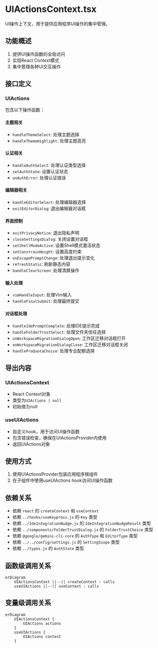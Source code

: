 # UIActionsContext.tsx

UI操作上下文，用于提供应用程序UI操作的集中管理。

## 功能概述

1. 提供UI操作函数的全局访问
2. 实现React Context模式
3. 集中管理各种UI交互操作

## 接口定义

### UIActions
包含以下操作函数：

#### 主题相关
- `handleThemeSelect`: 处理主题选择
- `handleThemeHighlight`: 处理主题高亮

#### 认证相关
- `handleAuthSelect`: 处理认证类型选择
- `setAuthState`: 设置认证状态
- `onAuthError`: 处理认证错误

#### 编辑器相关
- `handleEditorSelect`: 处理编辑器选择
- `exitEditorDialog`: 退出编辑器对话框

#### 界面控制
- `exitPrivacyNotice`: 退出隐私声明
- `closeSettingsDialog`: 关闭设置对话框
- `setShellModeActive`: 设置Shell模式激活状态
- `setConstrainHeight`: 设置高度约束
- `onEscapePromptChange`: 处理退出提示变化
- `refreshStatic`: 刷新静态内容
- `handleClearScreen`: 处理清屏操作

#### 输入处理
- `vimHandleInput`: 处理Vim输入
- `handleFinalSubmit`: 处理最终提交

#### 对话框处理
- `handleIdePromptComplete`: 处理IDE提示完成
- `handleFolderTrustSelect`: 处理文件夹信任选择
- `onWorkspaceMigrationDialogOpen`: 工作区迁移对话框打开
- `onWorkspaceMigrationDialogClose`: 工作区迁移对话框关闭
- `handleProQuotaChoice`: 处理专业配额选择

## 导出内容

### UIActionsContext
- React Context对象
- 类型为`UIActions | null`
- 初始值为null

### useUIActions
- 自定义hook，用于访问UI操作函数
- 包含错误检查，确保在UIActionsProvider内使用
- 返回UIActions对象

## 使用方式

1. 使用UIActionsProvider包装应用程序根组件
2. 在子组件中使用useUIActions hook访问UI操作函数

## 依赖关系

- 依赖 `react` 的 `createContext` 和 `useContext`
- 依赖 `../hooks/useKeypress.js` 的 `Key` 类型
- 依赖 `../IdeIntegrationNudge.js` 的 `IdeIntegrationNudgeResult` 类型
- 依赖 `../components/FolderTrustDialog.js` 的 `FolderTrustChoice` 类型
- 依赖 `@google/gemini-cli-core` 的 `AuthType` 和 `EditorType` 类型
- 依赖 `../../config/settings.js` 的 `SettingScope` 类型
- 依赖 `../types.js` 的 `AuthState` 类型

## 函数级调用关系

```mermaid
erDiagram
    UIActionsContext ||--|| createContext : calls
    useUIActions ||--|| useContext : calls
```

## 变量级调用关系

```mermaid
erDiagram
    UIActionsContext {
        UIActions actions
    }
    useUIActions {
        UIActions context
    }
```